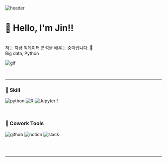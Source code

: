 #

![header](https://capsule-render.vercel.app/api?type=waving&color=timeGradient&height=300&section=header&text=Nice%20to%20Meet%20You&fontSize=80&desc=Welcome%20to%20JinY%27s%20GitHub&descAlignY=70)

<div align="left">

# 🐥 Hello, I'm Jin!! 
<br>
저는 지금 빅데이터 분석을 배우는 중이랍니다. 🌱<br>
Big data, Python <br>

![gif](https://c.tenor.com/ykaBF7v0ivMAAAAd/%EC%B6%98%EC%8B%9D%EC%9D%B4-%EC%B6%98%EC%8B%9D.gif)

<br>

---

### 🌈 Skill
![python](https://img.shields.io/badge/Python-3766AB?style=flat-square&logo=Python&logoColor=white)  ![R](https://img.shields.io/badge/R-276DC3?style=flat-square&logo=R&logoColor=white)  ![Jupyter](https://img.shields.io/badge/Jupyter-F37626?style=flat-square&logo=Jupyter&logoColor=white)  !

<br>

### 🌈 Cowork Tools
![github](https://img.shields.io/badge/GitHub-181717?style=flat-square&logo=GitHub&logoColor=white)  ![notion](https://img.shields.io/badge/Notion-181717?style=flat-square&logo=Notion&logoColor=white)  ![slack](https://img.shields.io/badge/Slack-4A154B?style=flat-square&logo=Slack&logoColor=white)

<br>



<br>

---

<br>


</div>
